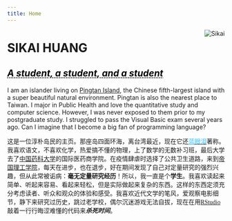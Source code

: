 ```yaml
---
title: Home
---
```

<img src="/./_index_files/home_logo.png" style="max-width:15%;min-width:40px;float:right;" alt="Sikai" />

# SIKAI HUANG
## <a href="https://huangsikai.org/" style="color: black; text-decoration: underline;text-decoration-style: dotted;"> _A student, a student, and a student_ </a>

I am an islander living on [Pingtan Island](https://www.ptnet.cn/), the Chinese fifth-largest island with a super beautiful natural environment. Pingtan is also the nearest place to Taiwan. I major in Public Health and love the quantitative study and computer science. However, I was never exposed to them prior to my postgraduate study. I struggled to pass the Visual Basic exam several years ago. Can I imagine that I become a big fan of programming language?

<span style="font-family:楷体;"> 这是一位淳朴岛民的主页。那座岛四面环海，离台湾最近，现在它还[<span style="color:#33C0FF;">蓝眼泪</span>](https://baike.baidu.com/item/%E5%B8%8C%E6%B0%8F%E5%BC%AF%E5%96%89%E6%B5%B7%E8%90%A4/19555600?fromtitle=%E8%93%9D%E7%9C%BC%E6%B3%AA&fromid=84109)著称。我喜欢语文，不喜欢化学，热爱搞不懂的物理，上了数学的无数补习班，最后大学去了[中国药科大学](https://www.cpu.edu.cn)的国际医药商学院。在疫情肆虐时选择了公共卫生道路，来到[帝国理工学院](https://www.imperial.ac.uk/)，每天在进步，也在退步，好在期间发现了自己对定量研究的强烈兴趣，但从此常被诟病：**毫无定量研究经历**！所以，我一直是个**学生**。我喜欢读起来简单、听起来容易、看起来轻松，但是实际做起来复杂的东西。这样的东西定须充分考虑读者、听众和观众的体验和感受。我喜欢近代文学的笔风，爱观察电影细节，静下来研究过历史，跳过老学校，偶尔沉迷游戏无法自拔，现在在用[RStudio](https://rmarkdown.rstudio.com/index.html)敲着一行行晦涩难懂的代码来***杀死时间***。</span>
